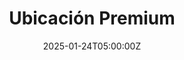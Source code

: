 ---
title: "Ubicación Premium"
meta_title: "Consultorios en Belgrano - Ubicación Estratégica"
description: "Ubicación privilegiada en Belgrano con excelente accesibilidad en transporte público y habilitación oficial del Ministerio de Salud CABA."
date: 2025-01-24T05:00:00Z
image: "/images/services/service-1.png"
categories: ["ubicacion"]
featured_in_homepage: true
features:
  - name: "Habilitación oficial"
    description: "Todos nuestros consultorios cuentan con la habilitación correspondiente del Ministerio de Salud de la Ciudad Autónoma de Buenos Aires."
  - name: "Excelente conectividad"
    description: "15 líneas de colectivo, Subte Línea D a 5 minutos y tren Mitre a 12 minutos. Fácil acceso desde toda la ciudad."
  - name: "Totalmente accesible"
    description: "Planta baja con rampa de acceso, sin barreras arquitectónicas. Accesibilidad completa para profesionales y pacientes."
draft: false
---